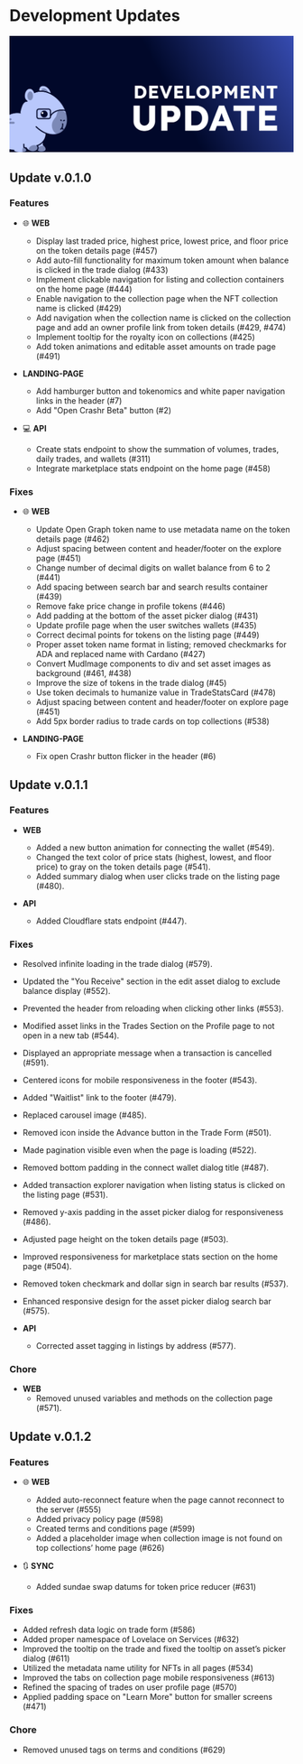 # Development Updates

![Updates](/img/Updates.png)

## Update v.0.1.0

### Features
- 🌐  **WEB** 
  - Display last traded price, highest price, lowest price, and floor price on the token details page (#457)
  - Add auto-fill functionality for maximum token amount when balance is clicked in the trade dialog (#433)
  - Implement clickable navigation for listing and collection containers on the home page (#444)
  - Enable navigation to the collection page when the NFT collection name is clicked (#429)
  - Add navigation when the collection name is clicked on the collection page and add an owner profile link from token details (#429, #474)
  - Implement tooltip for the royalty icon on collections (#425)
  - Add token animations and editable asset amounts on trade page (#491)

- **LANDING-PAGE**
  - Add hamburger button and tokenomics and white paper navigation links in the header (#7)
  - Add "Open Crashr Beta" button (#2)

- 💻 **API** 
  - Create stats endpoint to show the summation of volumes, trades, daily trades, and wallets (#311)
  - Integrate marketplace stats endpoint on the home page (#458)

### Fixes
- 🌐  **WEB**  
  - Update Open Graph token name to use metadata name on the token details page (#462)
  - Adjust spacing between content and header/footer on the explore page (#451)
  - Change number of decimal digits on wallet balance from 6 to 2 (#441)
  - Add spacing between search bar and search results container (#439)
  - Remove fake price change in profile tokens (#446)
  - Add padding at the bottom of the asset picker dialog (#431)
  - Update profile page when the user switches wallets (#435)
  - Correct decimal points for tokens on the listing page (#449)
  - Proper asset token name format in listing; removed checkmarks for ADA and replaced name with Cardano (#427)
  - Convert MudImage components to div and set asset images as background (#461, #438)
  - Improve the size of tokens in the trade dialog (#45)
  - Use token decimals to humanize value in TradeStatsCard (#478)
  - Adjust spacing between content and header/footer on explore page (#451)
  - Add 5px border radius to trade cards on top collections (#538)

- **LANDING-PAGE** 
  - Fix open Crashr button flicker in the header (#6)

## Update v.0.1.1

### Features

- **WEB** 
  - Added a new button animation for connecting the wallet (#549).
  - Changed the text color of price stats (highest, lowest, and floor price) to gray on the token details page (#541).
  - Added summary dialog when user clicks trade on the listing page (#480).

- **API** 
  - Added Cloudflare stats endpoint (#447).

### Fixes

- Resolved infinite loading in the trade dialog (#579).
- Updated the "You Receive" section in the edit asset dialog to exclude balance display (#552).
- Prevented the header from reloading when clicking other links (#553).
- Modified asset links in the Trades Section on the Profile page to not open in a new tab (#544).
- Displayed an appropriate message when a transaction is cancelled (#591).
- Centered icons for mobile responsiveness in the footer (#543).
- Added "Waitlist" link to the footer (#479).
- Replaced carousel image (#485).
- Removed icon inside the Advance button in the Trade Form (#501).
- Made pagination visible even when the page is loading (#522).
- Removed bottom padding in the connect wallet dialog title (#487).
- Added transaction explorer navigation when listing status is clicked on the listing page (#531).
- Removed y-axis padding in the asset picker dialog for responsiveness (#486).
- Adjusted page height on the token details page (#503).
- Improved responsiveness for marketplace stats section on the home page (#504).
- Removed token checkmark and dollar sign in search bar results (#537).
- Enhanced responsive design for the asset picker dialog search bar (#575).

- **API** 
  - Corrected asset tagging in listings by address (#577).

### Chore

- **WEB** 
  - Removed unused variables and methods on the collection page (#571).

## Update v.0.1.2

### Features
- 🌐  **WEB** 
  - Added auto-reconnect feature when the page cannot reconnect to the server (#555)
  - Added privacy policy page (#598)
  - Created terms and conditions page (#599)
  - Added a placeholder image when collection image is not found on top collections’ home page (#626)

- 🔃 **SYNC** 
  - Added sundae swap datums for token price reducer (#631)

### Fixes
 
- Added refresh data logic on trade form (#586)
- Added proper namespace of Lovelace on Services (#632)
- Improved the tooltip on the trade and fixed the tooltip on asset’s picker dialog (#611)
- Utilized the metadata name utility for NFTs in all pages (#534)
- Improved the tabs on collection page mobile responsiveness (#613)
- Refined the spacing of trades on user profile page (#570)
- Applied padding space on "Learn More" button for smaller screens (#471)

### Chore
 
- Removed unused tags on terms and conditions (#629)
